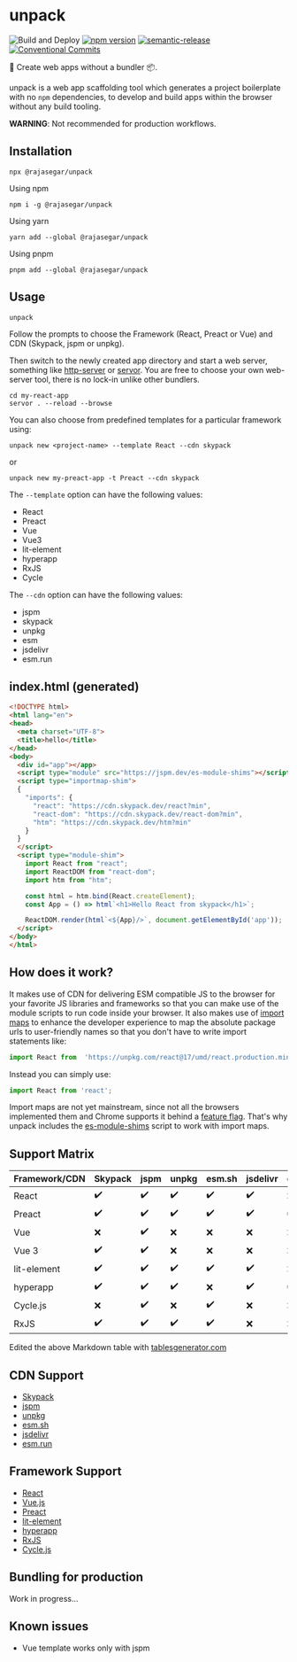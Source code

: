 # unpack

![Build and Deploy](https://github.com/rajasegar/unpack/workflows/Build%20and%20Deploy/badge.svg)
[![npm version](http://img.shields.io/npm/v/@rajasegar/unpack.svg?style=flat)](https://npmjs.org/package/@rajasegar/unpack "View this project on npm")
[![semantic-release](https://img.shields.io/badge/%20%20%F0%9F%93%A6%F0%9F%9A%80-semantic--release-e10079.svg)](https://github.com/semantic-release/semantic-release)
[![Conventional Commits](https://img.shields.io/badge/Conventional%20Commits-1.0.0-yellow.svg)](https://conventionalcommits.org)



:rocket: Create web apps without a bundler :package:. 

unpack is a web app scaffolding tool which generates a project boilerplate with no `npm` dependencies, to develop and build apps within the browser
without any build tooling.

**WARNING**: Not recommended for production workflows.

## Installation
```
npx @rajasegar/unpack
```

Using npm
```
npm i -g @rajasegar/unpack
```

Using yarn
```
yarn add --global @rajasegar/unpack
```

Using pnpm
```
pnpm add --global @rajasegar/unpack
```

## Usage
```
unpack
```
Follow the prompts to choose the Framework (React, Preact or Vue) and CDN (Skypack, jspm or unpkg).

Then switch to the newly created app directory and start a web server, something like [http-server](https://github.com/http-party/http-server) or [servor](https://github.com/lukejacksonn/servor). You are free to choose your own web-server tool, there is no lock-in unlike other bundlers.

```
cd my-react-app
servor . --reload --browse
```

You can also choose from predefined templates for a particular framework using:
```
unpack new <project-name> --template React --cdn skypack
```
or 
```
unpack new my-preact-app -t Preact --cdn skypack
```

The `--template` option can have the following values:
- React
- Preact
- Vue
- Vue3
- lit-element
- hyperapp
- RxJS
- Cycle

The `--cdn` option can have the following values:
- jspm
- skypack
- unpkg
- esm
- jsdelivr
- esm.run


## index.html (generated)
```html
<!DOCTYPE html>
<html lang="en">
<head>
  <meta charset="UTF-8">
  <title>hello</title>
</head>
<body>
  <div id="app"></app>
  <script type="module" src="https://jspm.dev/es-module-shims"></script>
  <script type="importmap-shim">
  {
    "imports": {
      "react": "https://cdn.skypack.dev/react?min",
      "react-dom": "https://cdn.skypack.dev/react-dom?min",
      "htm": "https://cdn.skypack.dev/htm?min"
    }
  }
  </script>
  <script type="module-shim">
    import React from "react";
    import ReactDOM from "react-dom";
    import htm from "htm";

    const html = htm.bind(React.createElement);
    const App = () => html`<h1>Hello React from skypack</h1>`;

    ReactDOM.render(html`<${App}/>`, document.getElementById('app'));
  </script>
</body>
</html>
```

## How does it work?
It makes use of CDN for delivering ESM compatible JS to the browser for your favorite JS libraries and frameworks so that you can make use of the module scripts to run code inside your browser. 
It also makes use of [import maps](https://github.com/wicg/import-maps) to enhance the developer experience to map the absolute package urls to user-friendly names so that you don't have to write import statements like:

```js
import React from  'https://unpkg.com/react@17/umd/react.production.min.js';
```

Instead you can simply use:
```js
import React from 'react';
```

Import maps are not yet mainstream, since not all the browsers implemented them and Chrome supports it behind a [feature flag](https://developers.chrome.com/extensions/experimental). That's why unpack includes the [es-module-shims](https://github.com/guybedford/es-module-shims) script to work with import maps.


## Support Matrix
| Framework/CDN | Skypack            | jspm               | unpkg              | esm.sh             | jsdelivr           | esm.run            |
|---------------|--------------------|--------------------|--------------------|--------------------|--------------------|--------------------|
| React         | :heavy_check_mark: | :heavy_check_mark: | :heavy_check_mark: | :heavy_check_mark: | :heavy_check_mark: | :x:                |
| Preact        | :heavy_check_mark: | :heavy_check_mark: | :heavy_check_mark: | :heavy_check_mark: | :heavy_check_mark: | :heavy_check_mark: |
| Vue           | :x:                | :heavy_check_mark: | :x:                | :x:                | :x:                | :x:                |
| Vue 3         | :heavy_check_mark: | :heavy_check_mark: | :x:                | :x:                | :x:                | :x:                |
| lit-element   | :heavy_check_mark: | :heavy_check_mark: | :heavy_check_mark: | :heavy_check_mark: | :heavy_check_mark: | :x:                |
| hyperapp      | :heavy_check_mark: | :heavy_check_mark: | :heavy_check_mark: | :x:                | :heavy_check_mark: | :heavy_check_mark: |
| Cycle.js      | :x:                | :heavy_check_mark: | :x:                | :heavy_check_mark: | :x:                | :x:                |
| RxJS          | :heavy_check_mark: | :heavy_check_mark: | :heavy_check_mark: | :heavy_check_mark: | :x:                | :x:                |

Edited the above Markdown table with [tablesgenerator.com](https://www.tablesgenerator.com/markdown_tables)

## CDN Support
- [Skypack](https://skypack.dev)
- [jspm](https://jspm.dev)
- [unpkg](https://unpkg.com)
- [esm.sh](https://esm.sh)
- [jsdelivr](https://cdn.jsdelivr.net)
- [esm.run](https://esm.run)

## Framework Support
- [React](https://reactjs.org)
- [Vue.js](https://vuejs.org)
- [Preact](https://preactjs.com)
- [lit-element](https://lit-element.polymer-project.org/)
- [hyperapp](https://github.com/jorgebucaran/hyperapp)
- [RxJS](https://rxjs-dev.firebaseapp.com/)
- [Cycle.js](https://cycle.js.org)


## Bundling for production
Work in progress...

## Known issues
- Vue template works only with jspm
